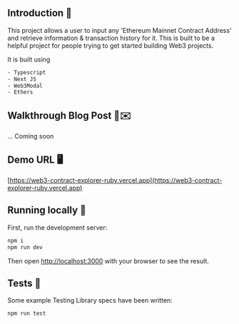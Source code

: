 ## Introduction 🚀

This project allows a user to input any 'Ethereum Mainnet Contract Address' and retrieve information & transaction history for it.
This is built to be a helpful project for people trying to get started building Web3 projects.

It is built using

```bash
- Typescript
- Next JS
- Web3Modal
- Ethers
```

## Walkthrough Blog Post 🤖✉️

... Coming soon

## Demo URL 🖥️


[https://web3-contract-explorer-ruby.vercel.app](https://web3-contract-explorer-ruby.vercel.app) 

## Running locally 🚀

First, run the development server:

```bash
npm i
npm run dev
```

Then open [http://localhost:3000](http://localhost:3000) with your browser to see the result.

## Tests 🧪

Some example Testing Library specs have been written:

```bash
npm run test
```
